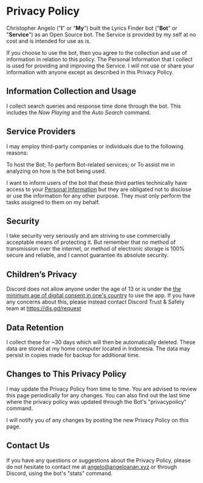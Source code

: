 # Privacy Policy

Christopher Angelo ("**I**" or "**My**") built the Lyrics Finder bot ("**Bot**" or "**Service**") as an Open Source bot. The Service is provided by my self at no cost and is intended for use as is.

If you choose to use the bot, then you agree to the collection and use of information in relation to this policy. The Personal Information that I collect is used for providing and improving the Service. I will not use or share your information with anyone except as described in this Privacy Policy.

## Information Collection and Usage

I collect search queries and response time done through the bot. This includes the *Now Playing* and the *Auto Search* command.

## Service Providers

I may employ third-party companies or individuals due to the following reasons:

To host the Bot;
To perform Bot-related services; or
To assist me in analyzing on how is the bot being used.

I want to inform users of the bot that these third parties technically have access to your [Personal Information](#information-collection-and-usage) but they are obligated not to disclose or use the information for any other purpose. They must only perform the tasks assigned to them on my behalf.

## Security

I take security very seriously and am striving to use commercially acceptable means of protecting it. But remember that no method of transmission over the internet, or method of electronic storage is 100% secure and reliable, and I cannot guarantee its absolute security.

## Children’s Privacy

Discord does not allow anyone under the age of 13 or is under the [the minimum age of digital consent in one's country](https://support.discord.com/hc/en-us/articles/360040724612) to use the app. If you have any concerns about this, please instead contact Discord Trust & Safety team at https://dis.gd/request

## Data Retention

I collect these for ~30 days which will then be automatically deleted. These data are stored at my home computer located in Indonesia. The data may persist in copies made for backup for additional time.

## Changes to This Privacy Policy

I may update the Privacy Policy from time to time. You are advised to review this page periodically for any changes. You can also find out the last time where the privacy policy was updated through the Bot's "privacypolicy" command.

I will notify you of any changes by posting the new Privacy Policy on this page.

## Contact Us

If you have any questions or suggestions about the Privacy Policy, please do not hesitate to contact me at [angelo@angeloanan.xyz](mailto://angelo@angeloanan.xyz?subject=Questions%20regarding%20the%20Lyrics%20Finder%20bot%20Privacy%20Policy) or through Discord, using the bot's "stats" command.